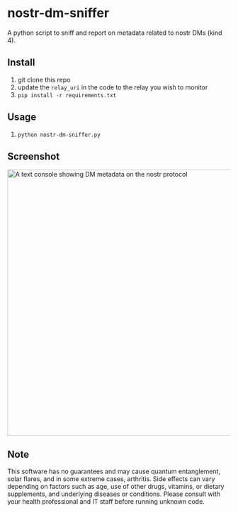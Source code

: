 # nostr-dm-sniffer
A python script to sniff and report on metadata related to nostr DMs (kind 4).

## Install
1. git clone this repo
2. update the `relay_uri` in the code to the relay you wish to monitor
3. `pip install -r requirements.txt`

## Usage 
1. `python nostr-dm-sniffer.py`

## Screenshot
<img src="https://github.com/ronaldstoner/nostr-dm-sniffer/blob/main/images/nostr-dm-sniffer.png?raw=true" alt="A text console showing DM metadata on the nostr protocol" width="600">

## Note
This software has no guarantees and may cause quantum entanglement, solar flares, and in some extreme cases, arthritis. Side effects can vary depending on factors such as age, use of other drugs, vitamins, or dietary supplements, and underlying diseases or conditions. Please consult with your health professional and IT staff before running unknown code.

